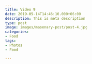 ```yaml
---
title: Video 9
date: 2019-05-14T14:46:10.000+06:00
description: This is meta description
type: post
image: images/masonary-post/post-4.jpg
categories:
- Food
tags:
- Photos
- Food

---
```

